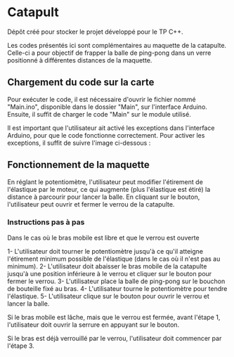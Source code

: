 # Catapult
Dépôt créé pour stocker le projet développé pour le TP C++.

Les codes présentés ici sont complémentaires au maquette de la catapulte. Celle-ci a pour objectif de frapper la balle de ping-pong dans un verre positionné à différentes distances de la maquette.

## Chargement du code sur la carte

Pour exécuter le code, il est nécessaire d'ouvrir le fichier nommé "Main.ino", disponible dans le dossier "Main", sur l'interface Arduino. Ensuite, il suffit de charger le code "Main" sur le module utilisé.

Il est important que l'utilisateur ait activé les exceptions dans l'interface Arduino, pour que le code fonctionne correctement. Pour activer les exceptions, il suffit de suivre l'image ci-dessous :


## Fonctionnement de la maquette

En réglant le potentiomètre, l'utilisateur peut modifier l'étirement de l'élastique par le moteur, ce qui augmente (plus l'élastique est étiré) la distance à parcourir pour lancer la balle.
En cliquant sur le bouton, l'utilisateur peut ouvrir et fermer le verrou de la catapulte.

### Instructions pas à pas

Dans le cas où le bras mobile est libre et que le verrou est ouverte

1- L'utilisateur doit tourner le potentiomètre jusqu'à ce qu'il atteigne l'étirement minimum possible de l'élastique (dans le cas où il n'est pas au minimum). 
2- L'utilisateur doit abaisser le bras mobile de la catapulte jusqu'à une position inférieure à le verrou et cliquer sur le bouton pour fermer le verrou.
3- L'utilisateur place la balle de ping-pong sur le bouchon de bouteille fixé au bras.
4- L'utilisateur tourne le potentiomètre pour tendre l'élastique.
5- L'utilisateur clique sur le bouton pour ouvrir le verrou et lancer la balle.

Si le bras mobile est lâche, mais que le verrou est fermée, avant l'étape 1, l'utilisateur doit ouvrir la serrure en appuyant sur le bouton.

Si le bras est déjà verrouillé par le verrou, l'utilisateur doit commencer par l'étape 3.

